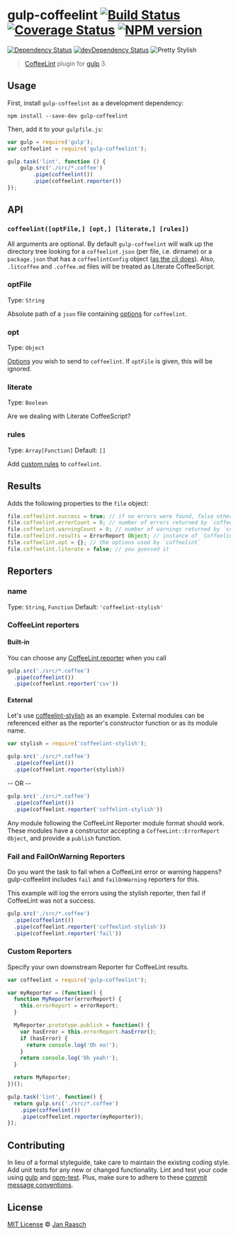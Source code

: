 # gulp-coffeelint [![Build Status][travis-image]][travis-url] [![Coverage Status][coveralls-image]][coveralls-url] [![NPM version][npm-image]][npm-url]
[![Dependency Status][depstat-image]][depstat-url] [![devDependency Status][devdepstat-image]][devdepstat-url] ![Pretty Stylish](http://img.shields.io/badge/pretty-stylish-ff69b4.svg)

> [CoffeeLint](http://www.coffeelint.org/) plugin for [gulp][gulp] 3.

## Usage

First, install `gulp-coffeelint` as a development dependency:

```shell
npm install --save-dev gulp-coffeelint
```

Then, add it to your `gulpfile.js`:

```javascript
var gulp = require('gulp');
var coffeelint = require('gulp-coffeelint');

gulp.task('lint', function () {
    gulp.src('./src/*.coffee')
        .pipe(coffeelint())
        .pipe(coffeelint.reporter())
});
```

## API

### `coffeelint([optFile,] [opt,] [literate,] [rules])`
All arguments are optional. By default `gulp-coffeelint` will walk up the directory tree looking for a `coffeelint.json` (per file, i.e. dirname) or a `package.json` that has a `coffeelintConfig` object ([as the cli does](http://www.coffeelint.org/#usage)). Also, `.litcoffee` and `.coffee.md` files will be treated as Literate CoffeeScript.

### optFile
Type: `String`

Absolute path of a `json` file containing [options][coffeelint-options] for `coffeelint`.

### opt
Type: `Object`

[Options][coffeelint-options] you wish to send to `coffeelint`. If `optFile` is given, this will be ignored.

### literate
Type: `Boolean`

Are we dealing with Literate CoffeeScript?

### rules
Type: `Array[Function]`
Default: `[]`

Add [custom rules](http://www.coffeelint.org/#api) to `coffeelint`.

## Results

Adds the following properties to the `file` object:
```javascript
file.coffeelint.success = true; // if no errors were found, false otherwise
file.coffeelint.errorCount = 0; // number of errors returned by `coffeelint`
file.coffeelint.warningCount = 0; // number of warnings returned by `coffeelint`
file.coffeelint.results = ErrorReport Object; // instance of `Coffeelint::ErrorReport` , see https://github.com/clutchski/coffeelint/blob/master/src/error_report.coffee
file.coffeelint.opt = {}; // the options used by `coffeelint`
file.coffeelint.literate = false; // you guessed it
```

## Reporters

### name
Type: `String`, `Function`
Default: `'coffeelint-stylish'`

### CoffeeLint reporters

#### Built-in

You can choose any [CoffeeLint reporter](https://github.com/clutchski/coffeelint/tree/master/src/reporters)
when you call

```js
gulp.src('./src/*.coffee')
  .pipe(coffeelint())
  .pipe(coffeelint.reporter('csv'))
```

#### External

Let's use [coffeelint-stylish](https://github.com/janraasch/coffeelint-stylish) as an example. External modules can be referenced either as
the reporter's constructor function or as its module name.

```js
var stylish = require('coffeelint-stylish');

gulp.src('./src/*.coffee')
  .pipe(coffeelint())
  .pipe(coffeelint.reporter(stylish))
```

-- OR --

```js
gulp.src('./src/*.coffee')
  .pipe(coffeelint())
  .pipe(coffeelint.reporter('coffelint-stylish'))
```

Any module following the CoffeeLint Reporter module format should work. These modules have a constructor accepting a `CoffeeLint::ErrorReport Object`, and provide a `publish` function.

### Fail and FailOnWarning Reporters

Do you want the task to fail when a CoffeeLint error or warning happens? gulp-coffeelint includes `fail` and `failOnWarning` reporters for this.

This example will log the errors using the stylish reporter, then fail if CoffeeLint was not a success.

```js
gulp.src('./src/*.coffee')
  .pipe(coffeelint())
  .pipe(coffeelint.reporter('coffeelint-stylish'))
  .pipe(coffeelint.reporter('fail'))
```

### Custom Reporters

Specify your own downstream Reporter for CoffeeLint results.

```js
var coffeelint = require('gulp-coffeelint');

var myReporter = (function() {
  function MyReporter(errorReport) {
    this.errorReport = errorReport;
  }

  MyReporter.prototype.publish = function() {
    var hasError = this.errorReport.hasError();
    if (hasError) {
      return console.log('Oh no!');
    }
    return console.log('Oh yeah!');
  }

  return MyReporter;
})();

gulp.task('lint', function() {
  return gulp.src('./src/*.coffee')
    .pipe(coffeelint())
    .pipe(coffeelint.reporter(myReporter));
});
```


## Contributing
In lieu of a formal styleguide, take care to maintain the existing coding style. Add unit tests for any new or changed functionality. Lint and test your code using [gulp][gulp] and [npm-test](https://npmjs.org/doc/test.html). Plus, make sure to adhere to these [commit message conventions](https://docs.google.com/document/d/1QrDFcIiPjSLDn3EL15IJygNPiHORgU1_OOAqWjiDU5Y/edit#heading=h.uyo6cb12dt6w).

## License

[MIT License](http://en.wikipedia.org/wiki/MIT_License) © [Jan Raasch](http://janraasch.com)

[gulp]: http://gulpjs.com/
[coffeelint-options]: http://www.coffeelint.org/#options

[npm-url]: https://npmjs.org/package/gulp-coffeelint
[npm-image]: http://img.shields.io/npm/v/gulp-coffeelint.svg

[travis-url]: http://travis-ci.org/janraasch/gulp-coffeelint
[travis-image]: https://travis-ci.org/janraasch/gulp-coffeelint.svg?branch=master

[coveralls-url]: https://coveralls.io/r/janraasch/gulp-coffeelint
[coveralls-image]: https://img.shields.io/coveralls/janraasch/gulp-coffeelint.svg

[depstat-url]: https://david-dm.org/janraasch/gulp-coffeelint
[depstat-image]: https://david-dm.org/janraasch/gulp-coffeelint.svg

[devdepstat-url]: https://david-dm.org/janraasch/gulp-coffeelint#info=devDependencies
[devdepstat-image]: https://david-dm.org/janraasch/gulp-coffeelint/dev-status.svg
